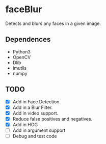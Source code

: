 # faceBlur
Detects and blurs any faces in a given image.

## Dependences 
- Python3
- OpenCV
- Dlib
- imutils
- numpy

## TODO 
- [x] Add in Face Detection.
- [x] Add in a Blur Filter.
- [x] Add in video support.
- [x] Reduce false positives and negatives.
- [x] Add in HOG
- [ ] Add in argument support
- [ ] Debug and test code
